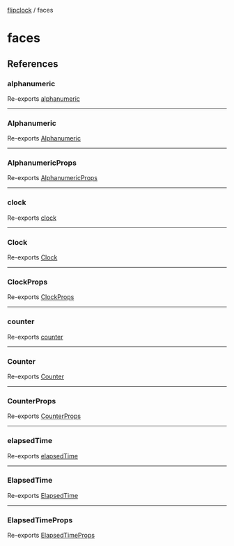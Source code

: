 [flipclock](../index.md) / faces

# faces

## References

### alphanumeric

Re-exports [alphanumeric](Alphanumeric/functions/alphanumeric.md)

***

### Alphanumeric

Re-exports [Alphanumeric](Alphanumeric/classes/Alphanumeric.md)

***

### AlphanumericProps

Re-exports [AlphanumericProps](Alphanumeric/type-aliases/AlphanumericProps.md)

***

### clock

Re-exports [clock](Clock/functions/clock.md)

***

### Clock

Re-exports [Clock](Clock/classes/Clock.md)

***

### ClockProps

Re-exports [ClockProps](Clock/type-aliases/ClockProps.md)

***

### counter

Re-exports [counter](Counter/functions/counter.md)

***

### Counter

Re-exports [Counter](Counter/classes/Counter.md)

***

### CounterProps

Re-exports [CounterProps](Counter/type-aliases/CounterProps.md)

***

### elapsedTime

Re-exports [elapsedTime](ElapsedTime/functions/elapsedTime.md)

***

### ElapsedTime

Re-exports [ElapsedTime](ElapsedTime/classes/ElapsedTime.md)

***

### ElapsedTimeProps

Re-exports [ElapsedTimeProps](ElapsedTime/type-aliases/ElapsedTimeProps.md)
